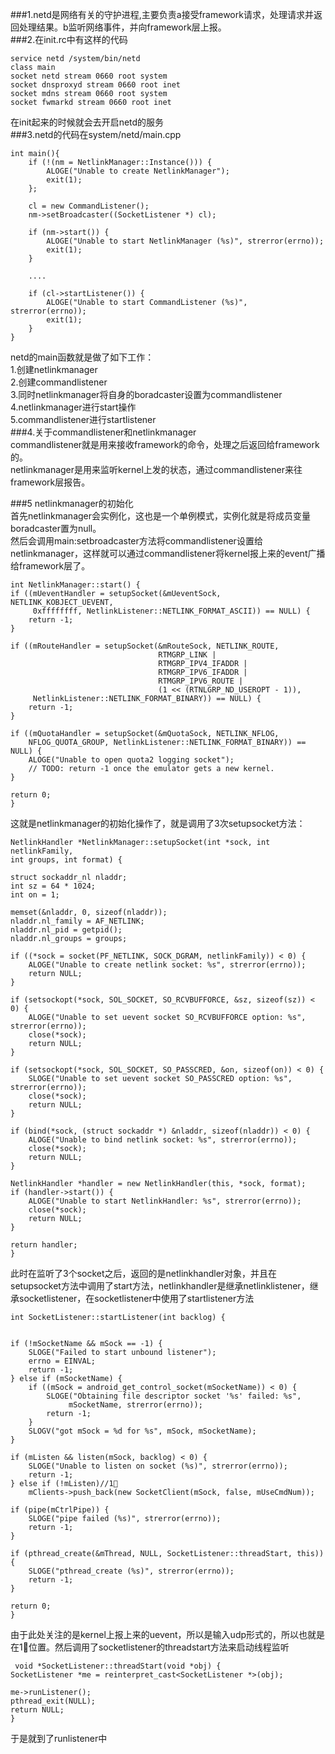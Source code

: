 ###1.netd是网络有关的守护进程,主要负责a接受framework请求，处理请求并返回处理结果。b监听网络事件，并向framework层上报。  
###2.在init.rc中有这样的代码
	
	service netd /system/bin/netd
    class main
    socket netd stream 0660 root system
    socket dnsproxyd stream 0660 root inet
    socket mdns stream 0660 root system
    socket fwmarkd stream 0660 root inet
在init起来的时候就会去开启netd的服务  
###3.netd的代码在system/netd/main.cpp  
	
	int main(){
		if (!(nm = NetlinkManager::Instance())) {
        	ALOGE("Unable to create NetlinkManager");
        	exit(1);
    	};
    	
    	cl = new CommandListener();
    	nm->setBroadcaster((SocketListener *) cl);
		
		if (nm->start()) {
        	ALOGE("Unable to start NetlinkManager (%s)", strerror(errno));
        	exit(1);
    	}
    	
    	....
    	
    	if (cl->startListener()) {
        	ALOGE("Unable to start CommandListener (%s)", strerror(errno));
        	exit(1);
    	}
	}
	
netd的main函数就是做了如下工作：  
1.创建netlinkmanager  
2.创建commandlistener  
3.同时netlinkmanager将自身的boradcaster设置为commandlistener  
4.netlinkmanager进行start操作  
5.commandlistener进行startlistener  
###4.关于commandlistener和netlinkmanager  
commandlistener就是用来接收framework的命令，处理之后返回给framework的。  
netlinkmanager是用来监听kernel上发的状态，通过commandlistener来往framework层报告。  

###5 netlinkmanager的初始化  
首先netlinkmanager会实例化，这也是一个单例模式，实例化就是将成员变量boradcaster置为null。  
然后会调用main:setbroadcaster方法将commandlistener设置给netlinkmanager，这样就可以通过commandlistener将kernel报上来的event广播给framework层了。  
	
	int NetlinkManager::start() {
    if ((mUeventHandler = setupSocket(&mUeventSock, NETLINK_KOBJECT_UEVENT,
         0xffffffff, NetlinkListener::NETLINK_FORMAT_ASCII)) == NULL) {
        return -1;
    }

    if ((mRouteHandler = setupSocket(&mRouteSock, NETLINK_ROUTE,
                                     RTMGRP_LINK |
                                     RTMGRP_IPV4_IFADDR |
                                     RTMGRP_IPV6_IFADDR |
                                     RTMGRP_IPV6_ROUTE |
                                     (1 << (RTNLGRP_ND_USEROPT - 1)),
         NetlinkListener::NETLINK_FORMAT_BINARY)) == NULL) {
        return -1;
    }

    if ((mQuotaHandler = setupSocket(&mQuotaSock, NETLINK_NFLOG,
        NFLOG_QUOTA_GROUP, NetlinkListener::NETLINK_FORMAT_BINARY)) == NULL) {
        ALOGE("Unable to open quota2 logging socket");
        // TODO: return -1 once the emulator gets a new kernel.
    }

    return 0;
	}
这就是netlinkmanager的初始化操作了，就是调用了3次setupsocket方法：

	NetlinkHandler *NetlinkManager::setupSocket(int *sock, int netlinkFamily,
    int groups, int format) {
    
    struct sockaddr_nl nladdr;
    int sz = 64 * 1024;
    int on = 1;

    memset(&nladdr, 0, sizeof(nladdr));
    nladdr.nl_family = AF_NETLINK;
    nladdr.nl_pid = getpid();
    nladdr.nl_groups = groups;

    if ((*sock = socket(PF_NETLINK, SOCK_DGRAM, netlinkFamily)) < 0) {
        ALOGE("Unable to create netlink socket: %s", strerror(errno));
        return NULL;
    }

    if (setsockopt(*sock, SOL_SOCKET, SO_RCVBUFFORCE, &sz, sizeof(sz)) < 0) {
        ALOGE("Unable to set uevent socket SO_RCVBUFFORCE option: %s", strerror(errno));
        close(*sock);
        return NULL;
    }

    if (setsockopt(*sock, SOL_SOCKET, SO_PASSCRED, &on, sizeof(on)) < 0) {
        SLOGE("Unable to set uevent socket SO_PASSCRED option: %s", strerror(errno));
        close(*sock);
        return NULL;
    }

    if (bind(*sock, (struct sockaddr *) &nladdr, sizeof(nladdr)) < 0) {
        ALOGE("Unable to bind netlink socket: %s", strerror(errno));
        close(*sock);
        return NULL;
    }

    NetlinkHandler *handler = new NetlinkHandler(this, *sock, format);
    if (handler->start()) {
        ALOGE("Unable to start NetlinkHandler: %s", strerror(errno));
        close(*sock);
        return NULL;
    }

    return handler;
	}

此时在监听了3个socket之后，返回的是netlinkhandler对象，并且在setupsocket方法中调用了start方法，netlinkhandler是继承netlinklistener，继承socketlistener，在socketlistener中使用了startlistener方法  
	
	int SocketListener::startListener(int backlog) {


    if (!mSocketName && mSock == -1) {
        SLOGE("Failed to start unbound listener");
        errno = EINVAL;
        return -1;
    } else if (mSocketName) {
        if ((mSock = android_get_control_socket(mSocketName)) < 0) {
            SLOGE("Obtaining file descriptor socket '%s' failed: %s",
                 mSocketName, strerror(errno));
            return -1;
        }
        SLOGV("got mSock = %d for %s", mSock, mSocketName);
    }

    if (mListen && listen(mSock, backlog) < 0) {
        SLOGE("Unable to listen on socket (%s)", strerror(errno));
        return -1;
    } else if (!mListen)//1⃣️
        mClients->push_back(new SocketClient(mSock, false, mUseCmdNum));

    if (pipe(mCtrlPipe)) {
        SLOGE("pipe failed (%s)", strerror(errno));
        return -1;
    }

    if (pthread_create(&mThread, NULL, SocketListener::threadStart, this)) {
        SLOGE("pthread_create (%s)", strerror(errno));
        return -1;
    }

    return 0;
	}
由于此处关注的是kernel上报上来的uevent，所以是输入udp形式的，所以也就是在1⃣️位置。然后调用了socketlistener的threadstart方法来启动线程监听  
	 
	 void *SocketListener::threadStart(void *obj) {
    SocketListener *me = reinterpret_cast<SocketListener *>(obj);

    me->runListener();
    pthread_exit(NULL);
    return NULL;
	}
于是就到了runlistener中  
	
	